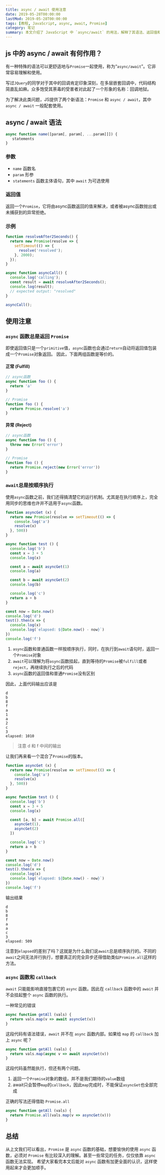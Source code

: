 ```yaml
---
title: async / await 使用注意
date: 2019-05-28T00:00:00
lastMod: 2019-05-28T00:00:00
tags: [教程, JavaScript, async, await, Promise]
category: 笔记
summary: 本文介绍了 JavaScript 中 `async/await` 的用法，解释了其语法、返回值和执行顺序，并通过示例展示了如何使用 `async/await` 处理异步操作，避免回调地狱。
---
```


## js 中的 async / await 有何作用？
有一种特殊的语法可以更舒适地与`Promise`一起使用，称为“`async/await`”。它非常容易理解和使用。

写过`JQuery`的同学对于其中的回调肯定印象深刻，在多层嵌套回调中，代码结构简直乱如麻。众多饱受其荼毒的受害者对此起了一个形象的名称：回调地狱。

为了解决此类问题，JS提供了两个新语法：`Promise` 和 `async / await`，其中 `async / await` 一般配套使用。

## async / await 语法

```javascript
async function name([param[, param[, ...param]]]) {
   statements
}
```
### 参数
* `name`
  函数名
* `param`
  形参
* `statements`
  函数主体语句，其中 `await` 为可选使用

### 返回值
返回一个`Promise`，它将由async函数返回的值来解决，或者被async函数抛出或未捕获到的异常拒绝。

### 示例
```javascript
function resolveAfter2Seconds() {
  return new Promise(resolve => {
    setTimeout(() => {
      resolve('resolved');
    }, 2000);
  });
}

async function asyncCall() {
  console.log('calling');
  const result = await resolveAfter2Seconds();
  console.log(result);
  // expected output: "resolved"
}

asyncCall();
```

## 使用注意
### `async` 函数总是返回 `Promise`
即使返回值只是一个`primitive`值，`async`函数也会通过`return`自动将返回值包装成一个`Promise`对象返回。
因此，下面两组函数是等价的。

#### 正常 (Fulfill)
```javascript
// async函数
async function foo () {
  return 'a'
}

// Promise
function foo () {
  return Promise.resolve('a')
}
```

#### 异常 (Reject)
```javascript
// async函数
async function foo () {
  throw new Error('error')
}

// Promise
function foo () {
  return Promise.reject(new Error('error'))
}
```

### `await`总是按顺序执行
使用`async`函数之前，我们还得搞清楚它的运行机制。尤其是在执行顺序上，完全用同步的思维也许并不适用于`async`函数。

```javascript
function asyncGet (x) {
  return new Promise(resolve => setTimeout(() => {
    console.log('a')
    resolve(x)
  }, 500))
}

async function test () {
  console.log('b')
  const x = 3 + 5
  console.log(x)

  const a = await asyncGet(1)
  console.log(a)

  const b = await asyncGet(2)
  console.log(b)

  console.log('c')  
  return a + b
}

const now = Date.now()
console.log('d')
test().then(x => {
  console.log(x)
  console.log(`elapsed: ${Date.now() - now}`)
})
console.log('f')
```
1. `async`函数和普通函数一样按顺序执行，同时，在执行到`await`语句时，返回一个`Promise`对象
2. `await`可以理解为将`async`函数挂起，直到等待的`Promise`被`fulfill`或者`reject`，再继续执行之后的代码
3. `async`函数的返回值和普通`Promise`没有区别

因此，上面代码输出应该是

```text
d
b
8
f
a
1
a
2
c
3
elapsed: 1010
```
> 注意 d 和 f 中间的输出

让我们再来看一个混合了`Promise`的版本。

```javascript
function asyncGet (x) {
  return new Promise(resolve => setTimeout(() => {
    console.log('a')
    resolve(x)
  }, 500))
}

async function test () {
  console.log('b')
  const x = 3 + 5
  console.log(x)

  const [a, b] = await Promise.all([
    asyncGet(1),
    asyncGet(2)
  ])

  console.log('c')  
  return a + b
}

const now = Date.now()
console.log('d')
test().then(x => {
  console.log(x)
  console.log(`elapsed: ${Date.now() - now}`)
})
console.log('f')
```

输出结果

```text
d
b
8
f
a
a
c
3
elapsed: 509
```

注意到`elapsed`的差别了吗？这就是为什么我们说`await`总是顺序执行的。不同的`await`之间无法并行执行，想要真正的完全异步还得借助类似`Promise.all`这样的方法。

### `async` 函数和 `callback`
`await` 只能能影响直接包裹它的 `async` 函数。因此在 `callback` 函数中的 `await` 并不会挂起整个 `async` 函数的执行。

一种常见的错误

```javascript
async function getAll (vals) {
  return vals.map(v => await asyncGet(v))
}
```
这段代码有语法错误，`await` 并不在 `async` 函数内部。如果给 `map` 的 `callback` 加上 `async` 呢？

```javascript
async function getAll (vals) {
  return vals.map(async v => await asyncGet(v))
}
```

这段代码虽然能执行，但还有两个问题。

1. 返回一个`Promise`对象的数组，并不是我们期待的`value`数组
2. await只会暂停`map`的`callback`，因此`map`完成时，不能保证`asyncGet`也全部完成

正确的写法还得借助 `Promise.all`

```javascript
async function getAll (vals) {
  return Promise.all(vals.map(v => asyncGet(v)))
}
```

## 总结
从上文我们可以看出，`Promise` 是 `async` 函数的基础，想要愉快的使用 `async` 函数，必须对 `Promise` 有比较深入的理解。甚至一些常见的任务，仅仅依靠 `async` 函数无法实现。
希望大家看完本文后能对 `async` 函数有加更全面的认识，这样使用起来才会更加顺手。